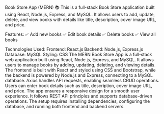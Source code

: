 Book Store App (MERN) 📚
This is a full-stack Book Store application built using React, Node.js, Express, and MySQL. It allows users to add, update, delete, and view books with details like title, description, cover image URL, and price.

Features:
✅ Add new books
✅ Edit book details
✅ Delete books
✅ View all books

Technologies Used:
Frontend: React.js
Backend: Node.js, Express.js
Database: MySQL
Styling: CSS
The MERN Book Store App is a full-stack web application built using React, Node.js, Express, and MySQL. It allows users to manage books by adding, updating, deleting, and viewing details. The frontend is built with React and styled using CSS and Bootstrap, while the backend is powered by Node.js and Express, connecting to a MySQL database. Axios handles API requests, enabling seamless CRUD operations. Users can enter book details such as title, description, cover image URL, and price. The app ensures a responsive design for a smooth user experience. It follows REST API principles and supports database-driven operations. The setup requires installing dependencies, configuring the database, and running both frontend and backend servers.

